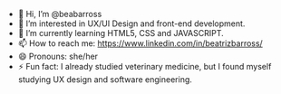 - 👋 Hi, I’m @beabarross
- 👀 I’m interested in UX/UI Design and front-end development.
- 🌱 I’m currently learning HTML5, CSS and JAVASCRIPT.
- 📫 How to reach me: https://www.linkedin.com/in/beatrizbarross/
- 😄 Pronouns: she/her
- ⚡ Fun fact: I already studied veterinary medicine, but I found myself studying UX design and software engineering.
